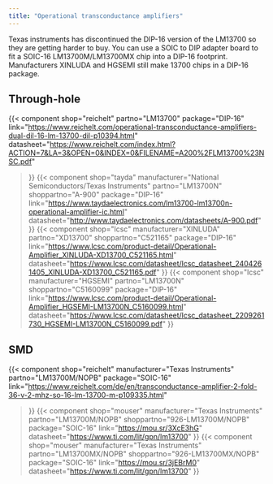 ```yaml
---
title: "Operational transconductance amplifiers"
--- 
```


Texas instruments has discontinued the DIP-16 version of the LM13700 so they are getting harder to buy.
You can use a SOIC to DIP adapter board to fit a SOIC-16 LM13700M/LM13700MX chip into a DIP-16 footprint.
Manufacturers XINLUDA and HGSEMI still make 13700 chips in a DIP-16 package.

## Through-hole
{{< component
    shop="reichelt"
    partno="LM13700"
    package="DIP-16"
    link="https://www.reichelt.com/operational-transconductance-amplifiers-dual-dil-16-lm-13700-dil-p10394.html"
    datasheet="https://www.reichelt.com/index.html?ACTION=7&LA=3&OPEN=0&INDEX=0&FILENAME=A200%2FLM13700%23NSC.pdf"
>}}
{{< component
    shop="tayda"
    manufacturer="National Semiconductors/Texas Instruments"
    partno="LM13700N"
    shoppartno="A-900"
    package="DIP-16"
    link="https://www.taydaelectronics.com/lm13700-lm13700n-operational-amplifier-ic.html"
    datasheet="http://www.taydaelectronics.com/datasheets/A-900.pdf"
>}}
{{< component
    shop="lcsc"
    manufacturer="XINLUDA"
    partno="XD13700"
    shoppartno="C521165"
    package="DIP-16"
    link="https://www.lcsc.com/product-detail/Operational-Amplifier_XINLUDA-XD13700_C521165.html"
    datasheet="https://www.lcsc.com/datasheet/lcsc_datasheet_2404261405_XINLUDA-XD13700_C521165.pdf"
>}}
{{< component
    shop="lcsc"
    manufacturer="HGSEMI"
    partno="LM13700N"
    shoppartno="C5160099"
    package="DIP-16"
    link="https://www.lcsc.com/product-detail/Operational-Amplifier_HGSEMI-LM13700N_C5160099.html"
    datasheet="https://www.lcsc.com/datasheet/lcsc_datasheet_2209261730_HGSEMI-LM13700N_C5160099.pdf"
>}}

## SMD
{{< component
    shop="reichelt"
    manufacturer="Texas Instruments"
    partno="LM13700M/NOPB"
    package="SOIC-16"
    link="https://www.reichelt.com/de/en/transconductance-amplifier-2-fold-36-v-2-mhz-so-16-lm-13700-m-p109335.html"
>}}
{{< component
    shop="mouser"
    manufacturer="Texas Instruments"
    partno="LM13700M/NOPB"
    shoppartno="926-LM13700M/NOPB"
    package="SOIC-16"
    link="https://mou.sr/3XcE3hG"
    datasheet="https://www.ti.com/lit/gpn/lm13700"
>}}
{{< component
    shop="mouser"
    manufacturer="Texas Instruments"
    partno="LM13700MX/NOPB"
    shoppartno="926-LM13700MX/NOPB"
    package="SOIC-16"
    link="https://mou.sr/3jEBrM0"
    datasheet="https://www.ti.com/lit/gpn/lm13700"
>}}
